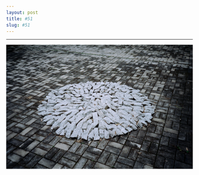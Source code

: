 ```yaml
---
layout: post
title: #51
slug: #51
---
```

---
<p class="description" style="text-align: justify;">
<img src="/assets/danilo-luna-earlyworks-01.jpg" />
  <br>
  <br>
